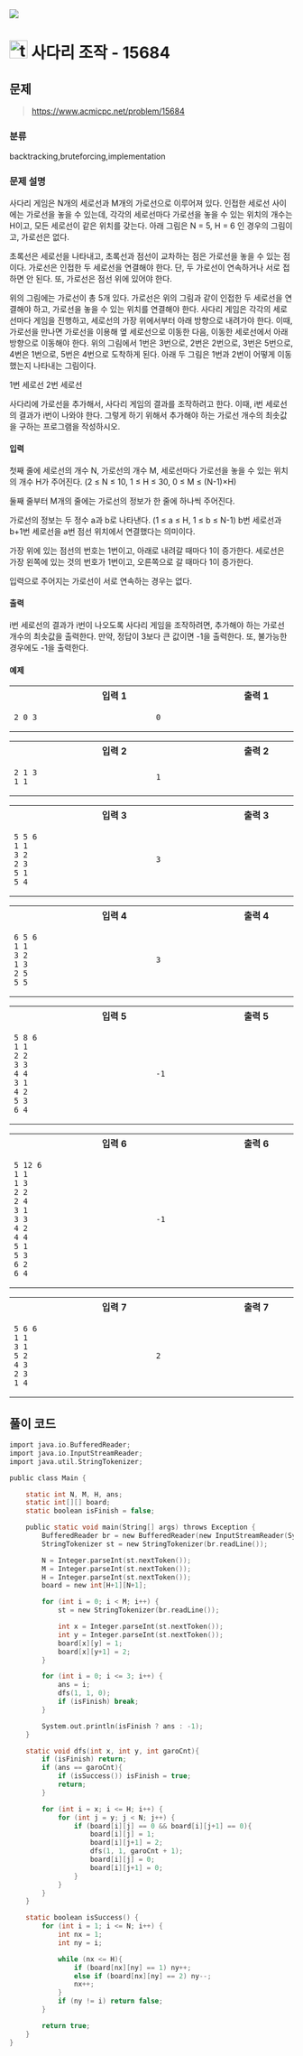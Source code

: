 <img src="https://j7b205.p.ssafy.io/assets/header/markdown_header.png" />

# <img src="https://static.solved.ac/tier_small/13.svg" alt="tier" height="32px" /> 사다리 조작 - 15684 

## 문제

> https://www.acmicpc.net/problem/15684

### 분류

backtracking,bruteforcing,implementation

### 문제 설명

사다리 게임은 N개의 세로선과 M개의 가로선으로 이루어져 있다. 인접한 세로선 사이에는 가로선을 놓을 수 있는데, 각각의 세로선마다 가로선을 놓을 수 있는 위치의 개수는 H이고, 모든 세로선이 같은 위치를 갖는다. 아래 그림은 N = 5, H = 6 인 경우의 그림이고, 가로선은 없다.

초록선은 세로선을 나타내고, 초록선과 점선이 교차하는 점은 가로선을 놓을 수 있는 점이다. 가로선은 인접한 두 세로선을 연결해야 한다. 단, 두 가로선이 연속하거나 서로 접하면 안 된다. 또, 가로선은 점선 위에 있어야 한다.

위의 그림에는 가로선이 총 5개 있다. 가로선은 위의 그림과 같이 인접한 두 세로선을 연결해야 하고, 가로선을 놓을 수 있는 위치를 연결해야 한다.
사다리 게임은 각각의 세로선마다 게임을 진행하고, 세로선의 가장 위에서부터 아래 방향으로 내려가야 한다. 이때, 가로선을 만나면 가로선을 이용해 옆 세로선으로 이동한 다음, 이동한 세로선에서 아래 방향으로 이동해야 한다.
위의 그림에서 1번은 3번으로, 2번은 2번으로, 3번은 5번으로, 4번은 1번으로, 5번은 4번으로 도착하게 된다. 아래 두 그림은 1번과 2번이 어떻게 이동했는지 나타내는 그림이다.







1번 세로선
2번 세로선



사다리에 가로선을 추가해서, 사다리 게임의 결과를 조작하려고 한다. 이때, i번 세로선의 결과가 i번이 나와야 한다. 그렇게 하기 위해서 추가해야 하는 가로선 개수의 최솟값을 구하는 프로그램을 작성하시오.



#### 입력

첫째 줄에 세로선의 개수 N, 가로선의 개수 M, 세로선마다 가로선을 놓을 수 있는 위치의 개수 H가 주어진다. (2 ≤ N ≤ 10, 1 ≤ H ≤ 30, 0 ≤ M ≤ (N-1)×H)

둘째 줄부터 M개의 줄에는 가로선의 정보가 한 줄에 하나씩 주어진다.

가로선의 정보는 두 정수 a과 b로 나타낸다. (1 ≤ a ≤ H, 1 ≤ b ≤ N-1) b번 세로선과 b+1번 세로선을 a번 점선 위치에서 연결했다는 의미이다.

가장 위에 있는 점선의 번호는 1번이고, 아래로 내려갈 때마다 1이 증가한다. 세로선은 가장 왼쪽에 있는 것의 번호가 1번이고, 오른쪽으로 갈 때마다 1이 증가한다.

입력으로 주어지는 가로선이 서로 연속하는 경우는 없다.



#### 출력

i번 세로선의 결과가 i번이 나오도록 사다리 게임을 조작하려면, 추가해야 하는 가로선 개수의 최솟값을 출력한다. 만약, 정답이 3보다 큰 값이면 -1을 출력한다. 또, 불가능한 경우에도 -1을 출력한다.



#### 예제

<table><tr><th><img width=120/>입력 1<img width=120/></th><th><img width=120/>출력 1<img width=120/></th></tr><tr><td>

```
2 0 3
```
</td><td>

```
0
```
</td></tr></table>
<table><tr><th><img width=120/>입력 2<img width=120/></th><th><img width=120/>출력 2<img width=120/></th></tr><tr><td>

```
2 1 3
1 1
```
</td><td>

```
1
```
</td></tr></table>
<table><tr><th><img width=120/>입력 3<img width=120/></th><th><img width=120/>출력 3<img width=120/></th></tr><tr><td>

```
5 5 6
1 1
3 2
2 3
5 1
5 4
```
</td><td>

```
3
```
</td></tr></table>
<table><tr><th><img width=120/>입력 4<img width=120/></th><th><img width=120/>출력 4<img width=120/></th></tr><tr><td>

```
6 5 6
1 1
3 2
1 3
2 5
5 5
```
</td><td>

```
3
```
</td></tr></table>
<table><tr><th><img width=120/>입력 5<img width=120/></th><th><img width=120/>출력 5<img width=120/></th></tr><tr><td>

```
5 8 6
1 1
2 2
3 3
4 4
3 1
4 2
5 3
6 4
```
</td><td>

```
-1
```
</td></tr></table>
<table><tr><th><img width=120/>입력 6<img width=120/></th><th><img width=120/>출력 6<img width=120/></th></tr><tr><td>

```
5 12 6
1 1
1 3
2 2
2 4
3 1
3 3
4 2
4 4
5 1
5 3
6 2
6 4
```
</td><td>

```
-1
```
</td></tr></table>
<table><tr><th><img width=120/>입력 7<img width=120/></th><th><img width=120/>출력 7<img width=120/></th></tr><tr><td>

```
5 6 6
1 1
3 1
5 2
4 3
2 3
1 4
```
</td><td>

```
2
```
</td></tr></table>


####

## 풀이 코드

```c
import java.io.BufferedReader;
import java.io.InputStreamReader;
import java.util.StringTokenizer;

public class Main {

    static int N, M, H, ans;
    static int[][] board;
    static boolean isFinish = false;

    public static void main(String[] args) throws Exception {
        BufferedReader br = new BufferedReader(new InputStreamReader(System.in));
        StringTokenizer st = new StringTokenizer(br.readLine());

        N = Integer.parseInt(st.nextToken());
        M = Integer.parseInt(st.nextToken());
        H = Integer.parseInt(st.nextToken());
        board = new int[H+1][N+1];

        for (int i = 0; i < M; i++) {
            st = new StringTokenizer(br.readLine());

            int x = Integer.parseInt(st.nextToken());
            int y = Integer.parseInt(st.nextToken());
            board[x][y] = 1;
            board[x][y+1] = 2;
        }

        for (int i = 0; i <= 3; i++) {
            ans = i;
            dfs(1, 1, 0);
            if (isFinish) break;
        }

        System.out.println(isFinish ? ans : -1);
    }

    static void dfs(int x, int y, int garoCnt){
        if (isFinish) return;
        if (ans == garoCnt){
            if (isSuccess()) isFinish = true;
            return;
        }

        for (int i = x; i <= H; i++) {
            for (int j = y; j < N; j++) {
                if (board[i][j] == 0 && board[i][j+1] == 0){
                    board[i][j] = 1;
                    board[i][j+1] = 2;
                    dfs(1, 1, garoCnt + 1);
                    board[i][j] = 0;
                    board[i][j+1] = 0;
                }
            }
        }
    }

    static boolean isSuccess() {
        for (int i = 1; i <= N; i++) {
            int nx = 1;
            int ny = i;

            while (nx <= H){
                if (board[nx][ny] == 1) ny++;
                else if (board[nx][ny] == 2) ny--;
                nx++;
            }
            if (ny != i) return false;
        }

        return true;
    }
}

```
